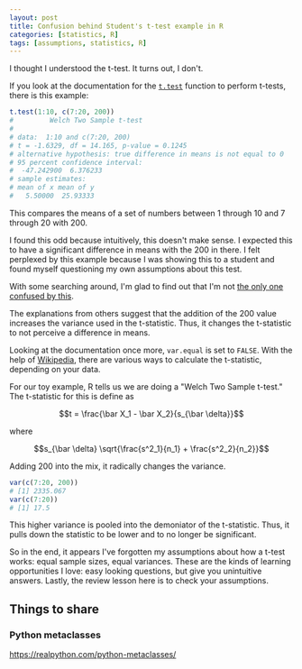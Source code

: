 ```yaml
---
layout: post
title: Confusion behind Student's t-test example in R
categories: [statistics, R]
tags: [assumptions, statistics, R]
---
```


I thought I understood the t-test. It turns out, I don't.

If you look at the documentation for the
[`t.test`](https://stat.ethz.ch/R-manual/R-patched/library/stats/html/t.test.html)
function to perform t-tests,
there is this example:

```R
t.test(1:10, c(7:20, 200))
#         Welch Two Sample t-test
#
# data:  1:10 and c(7:20, 200)
# t = -1.6329, df = 14.165, p-value = 0.1245
# alternative hypothesis: true difference in means is not equal to 0
# 95 percent confidence interval:
#  -47.242900  6.376233
# sample estimates:
# mean of x mean of y
#   5.50000  25.93333
```

This compares the means of a set of numbers
between 1 through 10 and
7 through 20 with 200.

I found this odd because intuitively, this doesn't make sense.
I expected this to have a significant difference in means with the 200 in
there.
I felt perplexed by this example because I was showing this to a student and
found myself questioning my own assumptions about this test.

With some searching around, I'm glad to find out that I'm not
[the only one confused by this](https://stats.stackexchange.com/q/123097).

The explanations from others suggest that the addition of the 200 value
increases the variance used in the t-statistic.
Thus, it changes the t-statistic to not perceive a difference in means.

Looking at the documentation once more,
`var.equal` is set to `FALSE`.
With the help of
[Wikipedia](https://en.wikipedia.org/wiki/Student%27s_t-test#Independent_two-sample_t-test),
there are various ways to calculate the t-statistic,
depending on your data.

For our toy example, R tells us we are doing a "Welch Two Sample t-test."
The t-statistic for this is define as

$$t = \frac{\bar X_1 - \bar X_2}{s_{\bar \delta}}$$

where

$$s_{\bar \delta} \sqrt{\frac{s^2_1}{n_1} + \frac{s^2_2}{n_2}}$$

Adding 200 into the mix, it radically changes the variance.

```R
var(c(7:20, 200))
# [1] 2335.067
var(c(7:20))
# [1] 17.5
```

This higher variance is pooled into the demoniator of the t-statistic.
Thus,
it pulls down the statistic to be lower and to no longer be significant.

So in the end,
it appears I've forgotten my assumptions about how a t-test works:
equal sample sizes, equal variances.
These are the kinds of learning opportunities I love:
easy looking questions,
but give you unintuitive answers.
Lastly,
the review lesson here is to check your assumptions.

## Things to share

### Python metaclasses

https://realpython.com/python-metaclasses/

